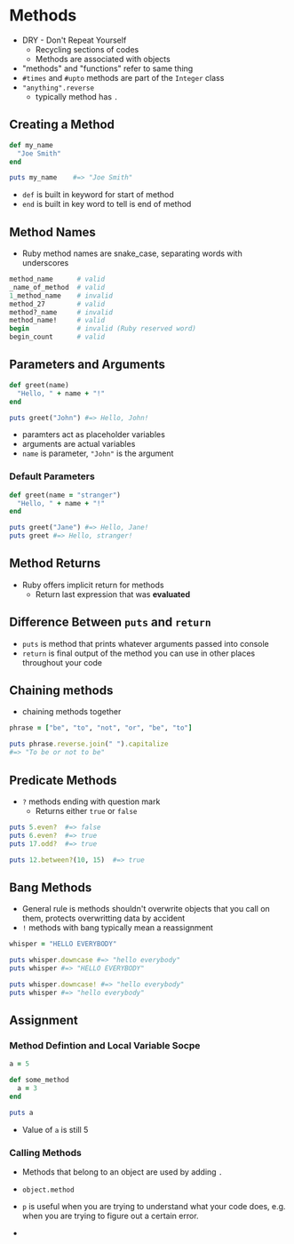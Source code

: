# Methods
* DRY - Don't Repeat Yourself
  * Recycling sections of codes
  * Methods are associated with objects
* "methods" and "functions" refer to same thing
* `#times` and `#upto` methods are part of the `Integer` class
* `"anything".reverse`
  * typically method has `.`
  
## Creating a Method
```ruby
def my_name
  "Joe Smith"
end

puts my_name    #=> "Joe Smith"
```
* `def` is built in keyword for start of method
* `end` is built in key word to tell is end of method

## Method Names
* Ruby method names are snake_case, separating words with underscores

```ruby
method_name      # valid
_name_of_method  # valid
1_method_name    # invalid
method_27        # valid
method?_name     # invalid
method_name!     # valid
begin            # invalid (Ruby reserved word)
begin_count      # valid
```

## Parameters and Arguments
```ruby
def greet(name)
  "Hello, " + name + "!"
end

puts greet("John") #=> Hello, John!
```
* paramters act as placeholder variables
* arguments are actual variables
* `name` is parameter, `"John"` is the argument

### Default Parameters
```ruby
def greet(name = "stranger")
  "Hello, " + name + "!"
end

puts greet("Jane") #=> Hello, Jane!
puts greet #=> Hello, stranger!
```
## Method Returns
* Ruby offers implicit return for methods
  * Return last expression that was **evaluated**

## Difference Between `puts` and `return`
* `puts` is method that prints whatever arguments passed into console
* `return` is final output of the method you can use in other places throughout your code

## Chaining methods
* chaining methods together
```ruby
phrase = ["be", "to", "not", "or", "be", "to"]

puts phrase.reverse.join(" ").capitalize
#=> "To be or not to be"
```
## Predicate Methods
* `?` methods ending with question mark
  * Returns either `true` or `false`

```ruby
puts 5.even?  #=> false
puts 6.even?  #=> true
puts 17.odd?  #=> true

puts 12.between?(10, 15)  #=> true
```

## Bang Methods
* General rule is methods shouldn't overwrite objects that you call on them, protects overwritting data by accident
* `!` methods with bang typically mean a reassignment

```ruby
whisper = "HELLO EVERYBODY"

puts whisper.downcase #=> "hello everybody"
puts whisper #=> "HELLO EVERYBODY"

puts whisper.downcase! #=> "hello everybody"
puts whisper #=> "hello everybody"
```
## Assignment
### Method Defintion and Local Variable Socpe
```ruby
a = 5

def some_method
  a = 3
end

puts a
```
* Value of `a` is still 5

### Calling Methods
* Methods that belong to an object are used by adding `.`
* `object.method`

* `p` is useful when you are trying to understand what your code does, e.g. when you are trying to figure out a certain error.
* 